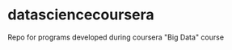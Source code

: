 datasciencecoursera
===================

Repo for programs developed during coursera "Big Data" course
